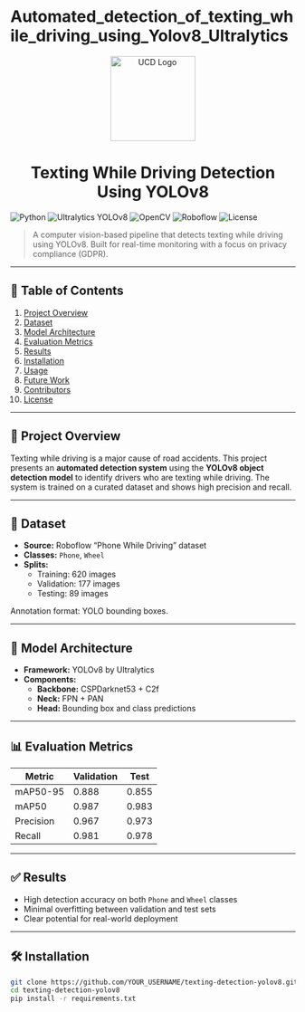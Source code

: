 # Automated_detection_of_texting_while_driving_using_Yolov8_Ultralytics

<div align="center">
  <img src="figures/UCD-logo.png" alt="UCD Logo" width="150" height="150" />
  <h1>Texting While Driving Detection Using YOLOv8</h1>
</div>

![Python](https://img.shields.io/badge/Python-3.9+-blue)
![Ultralytics YOLOv8](https://img.shields.io/badge/YOLOv8-Ultralytics-red)
![OpenCV](https://img.shields.io/badge/OpenCV-4.5+-blue)
![Roboflow](https://img.shields.io/badge/Dataset-Roboflow-orange)
![License](https://img.shields.io/badge/License-MIT-brightgreen)

> A computer vision-based pipeline that detects texting while driving using YOLOv8. Built for real-time monitoring with a focus on privacy compliance (GDPR).

---

## 📌 Table of Contents
1. [Project Overview](#project-overview)
2. [Dataset](#dataset)
3. [Model Architecture](#model-architecture)
4. [Evaluation Metrics](#evaluation-metrics)
5. [Results](#results)
6. [Installation](#installation)
7. [Usage](#usage)
8. [Future Work](#future-work)
9. [Contributors](#contributors)
10. [License](#license)

---

## 📖 Project Overview

Texting while driving is a major cause of road accidents. This project presents an **automated detection system** using the **YOLOv8 object detection model** to identify drivers who are texting while driving. The system is trained on a curated dataset and shows high precision and recall.

---

## 📁 Dataset

- **Source:** Roboflow “Phone While Driving” dataset  
- **Classes:** `Phone`, `Wheel`  
- **Splits:**
  - Training: 620 images
  - Validation: 177 images
  - Testing: 89 images

Annotation format: YOLO bounding boxes.

---

## 🧠 Model Architecture

- **Framework:** YOLOv8 by Ultralytics
- **Components:**
  - **Backbone:** CSPDarknet53 + C2f
  - **Neck:** FPN + PAN
  - **Head:** Bounding box and class predictions

---

## 📊 Evaluation Metrics

| Metric        | Validation | Test   |
|---------------|------------|--------|
| mAP50-95      | 0.888      | 0.855  |
| mAP50         | 0.987      | 0.983  |
| Precision     | 0.967      | 0.973  |
| Recall        | 0.981      | 0.978  |

---

## ✅ Results

- High detection accuracy on both `Phone` and `Wheel` classes
- Minimal overfitting between validation and test sets
- Clear potential for real-world deployment

---

## 🛠️ Installation

```bash
git clone https://github.com/YOUR_USERNAME/texting-detection-yolov8.git
cd texting-detection-yolov8
pip install -r requirements.txt